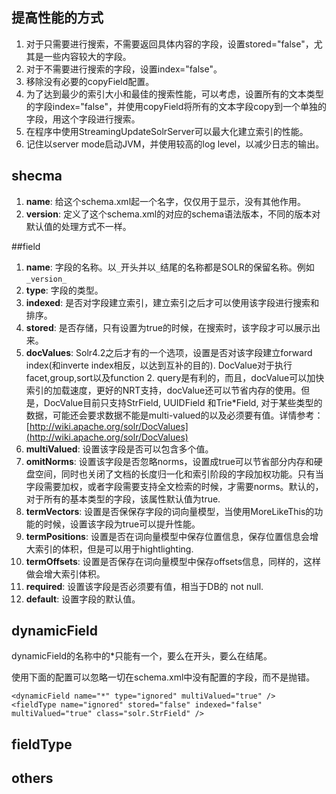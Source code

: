 ## 提高性能的方式

1. 对于只需要进行搜索，不需要返回具体内容的字段，设置stored="false"，尤其是一些内容较大的字段。
2. 对于不需要进行搜索的字段，设置index="false"。
3. 移除没有必要的copyField配置。
4. 为了达到最少的索引大小和最佳的搜索性能，可以考虑，设置所有的文本类型的字段index="false"，并使用copyField将所有的文本字段copy到一个单独的字段，用这个字段进行搜索。
5. 在程序中使用StreamingUpdateSolrServer可以最大化建立索引的性能。
6. 记住以server mode启动JVM，并使用较高的log level，以减少日志的输出。

## shecma

1. **name**: 给这个schema.xml起一个名字，仅仅用于显示，没有其他作用。
2. **version**: 定义了这个schema.xml的对应的schema语法版本，不同的版本对默认值的处理方式不一样。

##field

1. **name**: 字段的名称。以`_`开头并以`_`结尾的名称都是SOLR的保留名称。例如`_version_`
2. **type**: 字段的类型。
2. **indexed**: 是否对字段建立索引，建立索引之后才可以使用该字段进行搜索和排序。
2. **stored**: 是否存储，只有设置为true的时候，在搜索时，该字段才可以展示出来。
2. **docValues**: Solr4.2之后才有的一个选项，设置是否对该字段建立forward index(和inverte index相反，以达到互补的目的). DocValue对于执行facet,group,sort以及function 2. query是有利的，而且，docValue可以加快索引的加载速度，更好的NRT支持，docValue还可以节省内存的使用。但是，DocValue目前只支持StrField, UUIDField 和Trie*Field, 对于某些类型的数据，可能还会要求数据不能是multi-valued的以及必须要有值。详情参考：[http://wiki.apache.org/solr/DocValues](http://wiki.apache.org/solr/DocValues)
3. **multiValued**: 设置该字段是否可以包含多个值。
4. **omitNorms**: 设置该字段是否忽略norms，设置成true可以节省部分内存和硬盘空间，同时也关闭了文档的长度归一化和索引阶段的字段加权功能。只有当字段需要加权，或者字段需要支持全文检索的时候，才需要norms。默认的，对于所有的基本类型的字段，该属性默认值为true.
5. **termVectors**: 设置是否保保存字段的词向量模型，当使用MoreLikeThis的功能的时候，设置该字段为true可以提升性能。
6. **termPositions**: 设置是否在词向量模型中保存位置信息，保存位置信息会增大索引的体积，但是可以用于hightlighting.
7. **termOffsets**: 设置是否保存在词向量模型中保存offsets信息，同样的，这样做会增大索引体积。
8. **required**: 设置该字段是否必须要有值，相当于DB的 not null.
9. **default**: 设置字段的默认值。

## dynamicField

dynamicField的名称中的*只能有一个，要么在开头，要么在结尾。

使用下面的配置可以忽略一切在schema.xml中没有配置的字段，而不是抛错。

```
<dynamicField name="*" type="ignored" multiValued="true" />
<fieldType name="ignored" stored="false" indexed="false" multiValued="true" class="solr.StrField" />
```

## fieldType

## others
